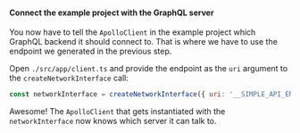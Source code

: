 #### Connect the example project with the GraphQL server

You now have to tell the `ApolloClient` in the example project which GraphQL backend it should connect to. That is where we have to use the endpoint we generated in the previous step.

Open `./src/app/client.ts` and provide the endpoint as the `uri` argument to the `createNetworkInterface` call:

```js
const networkInterface = createNetworkInterface({ uri: '__SIMPLE_API_ENDPOINT__' })
```

Awesome! The `ApolloClient` that gets instantiated with the `networkInterface` now knows which server it can talk to.


